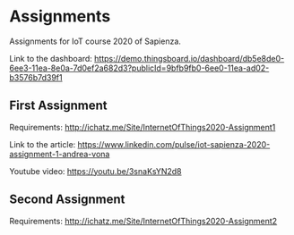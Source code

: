 # Assignments
Assignments for IoT course 2020 of Sapienza.

Link to the dashboard: https://demo.thingsboard.io/dashboard/db5e8de0-6ee3-11ea-8e0a-7d0ef2a682d3?publicId=9bfb9fb0-6ee0-11ea-ad02-b3576b7d39f1


## First Assignment

Requirements: http://ichatz.me/Site/InternetOfThings2020-Assignment1

Link to the article: https://www.linkedin.com/pulse/iot-sapienza-2020-assignment-1-andrea-vona

Youtube video: https://youtu.be/3snaKsYN2d8


## Second Assignment

Requirements: http://ichatz.me/Site/InternetOfThings2020-Assignment2

